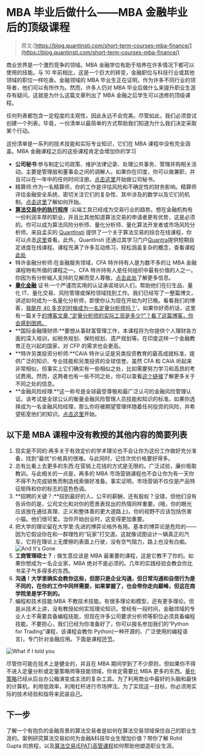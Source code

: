 # MBA 毕业后做什么——MBA 金融毕业后的顶级课程

> 原文:[https://blog.quantinsti.com/short-term-courses-mba-finance/](https://blog.quantinsti.com/short-term-courses-mba-finance/)

商业世界是一个激烈竞争的领域。MBA 金融学位有助于培养在许多情况下都可以使用的技能。与 10 年前相比，这是一个巨大的转变，金融职位与科技行业或其他领域的职位一样吃香。金融领域的 MBA 毕业生正在证明，作为许多不同行业的领导者，他们可以有所作为。然而，许多人仍对 MBA 毕业后做什么来提升职业生涯存有疑问。这就是为什么这篇文章列出了 MBA 金融之后学生可以选修的顶级课程。

任何列表都包含一定程度的主观性，因此永远不会完美。尽管如此，我们必须尝试创建一个列表。毕竟，一份清单以最简单的方式帮助我们知道为什么我们决定采取某个行动。

这份清单是一系列的技术技能和实际专业知识，它们在 MBA 课程中没有完全涵盖。MBA 金融课程之后的这些课程肯定会增加你的学习

*   **公司秘书**:参与制定公司政策、维护法律记录、处理公共事务、管理并购相关活动。主要是管理层和董事会之间的调解人。如果你在印度，你可以做兼职，并且可以在一年中的任何时间注册。[点击这里](https://www.icsi.edu/WebModules/AboutUs/Courses/CS_Course_01042014.htm)开始做公司秘书。
*   精算师:作为一名精算师，你的工作是评估风险和不确定性的财务影响。精算师评估金融安全系统，密切关注它们的复杂性、其中涉及的数学以及它们的机制。[点击这里](http://www.actuariesindia.org/admission.aspx)了解如何开始。
*   [**算法交易中的执行程序**](https://www.quantinsti.com/epat/) :尖端工具已经成为交易行业的趋势。想在金融机构有一份利润丰厚的职业，并且比其他知道算法交易的申请者更有优势，这是必须的。你可以成为算法风险分析师、量化分析师、量化算法开发者或市场风险分析师。来自孟买的 [QuantInsti](https://www.quantinsti.com/) 提供了一个关于算法交易的综合在线课程，你可以点击[这里](https://www.quantinsti.com/epat/)查看。此外，QuantInsti 还通过其学习门户[Quantra](https://quantra.quantinsti.com/)提供短期自定进度在线课程。课程充满了许多互动练习，轻松涵盖复杂的概念，查看课程[此处](https://quantra.quantinsti.com/courses)
*   特许金融分析师:在金融服务领域，CFA 特许持有人是为数不多的让 MBA 金融课程物有所值的课程之一。CFA 特许持有人是任何组织中最有价值的人之一。你因为有分析输入支持的见解而受人尊敬。[点击此处](https://www.cfainstitute.org/programs/cfaprogram/courseofstudy/Pages/index.aspx)了解更多信息。
*   [**量化金融**](http://www.cqf.com/) 证书:一个严谨而实用的认证承诺培训人们，帮助他们在衍生品、量化 IT、量化交易、风险管理或保险领域找到工作。我们已经写了一整篇博文，讲述如何成为一名量化分析师，即使你认为现在开始为时已晚。看看我们的博客，[我能在 40 多岁的时候成为一名定量分析师吗？](https://blog.quantinsti.com/can-i-be-a-quant-trader-in-my-40s/)’。如果你好奇的话，这里有一篇关于[的博客文章,“定量分析师的实际工资是多少?”？看了这篇博客，你会感到困惑。](https://blog.quantinsti.com/salary-quants-really-earn/)
*   **国际金融理财师:**要想从事财富管理工作，本课程将为你提供个人理财各方面的深入培训，如税务规划、保险规划、遗产规划等。在印度这样一个金融教育正在兴起的国家，对 CFP 的需求也会更高。
*   **特许另类投资分析师:**CAIA 特许认证是另类投资教育的最高成就标准，提供广泛的知识、专业技能和另类投资的全球信誉。虽然 CFA 和 CAIA 听起来非常相似，但事实上它们确实有一些相似之处，比如需要努力学习和高昂的考试费用。然而，这两者也有一些不同之处，你可以查看[这个链接](http://www.investopedia.com/articles/professionals/110315/caia-vs-cfa-how-are-they-different.asp)了解更多关于不同之处的信息。
*   **金融风险经理:**这一称号是全球最受尊敬和最广泛认可的金融风险管理认证。该考试是全球公认的衡量金融风险管理人员技能和知识的标准。如果你选择成为一名金融风险经理，那么你将被期望管理伴随着任何投资的风险，并希望拓宽他们的知识。[点击这里](http://www.garp.org/#!/frm/program-exams)开始。

## 以下是 MBA 课程中没有教授的其他内容的简要列表

1.  现实是不同的:再多关于有效定价的学术理论也不会让你为这份工作做好充分准备，找到“最优”价格真的很难。与此同时，记住次优价格要好得多。
2.  总有比看上去更多的东西:在营销上花钱的方式是无限的。广泛试验，廉价吸取教训。与此相关的一点是，再多的 MBA 市场营销课程也不会让你为有一天你不得不为完成销售而制造线索做好准备。事实证明，市场营销不仅仅是产品特征矩阵和你的标志的蓝色色调。
3.  **招聘的关键？:**招到最好的人，公平的薪酬，还有股权？没错，但他们没有告诉你的是，公司文化和对你的愿景表现出的热情同样重要。(哦，你的眼光应该放在通往真理、正义和整体善的更大道路上)。你的视野不应该包括伤害小猫。他们很可爱。当你开始创业时，这变得更加重要。
4.  把大学的理论留在大学里:先进的博弈论格外有用。基本的博弈论是危险的——因为它假设你在和一群理性的“玩家”打交道。这就像试图设计一辆真正的汽车，它将在理论上无摩擦的表面上行驶，没有空气阻力，路上也没有白痴。![And It's Gone](../Images/3a53ad955c402e03a5f7b7f7d2eab9f8.png)
5.  **工商管理硕士？** **:** 做生意应该是 MBA 最重要的课程，这是它教不了你的。如果你想成为一名企业家，MBA 绝对不是必须的。几年的实践经验会教会你比书呆子气多得多的东西。
6.  **沟通！大学里确实会教你这些，但那只是企业沟通，但日常沟通和自信行为是不同的，在你的工作中同样需要，如果掌握了，也会带你走向巅峰，但这在商学院里是学不到的。**
7.  编程和技术技能:MBA 不教技术技能。有很多理论和模型，还有更多理论。但是从技术上讲，没有教授如何实现理论知识。曾经有一段时间，金融领域的专业人士不需要具备编程技能，但现在许多公司要求分析师等职位必须具备编程技能。不要担心，我们已经为你准备好了，你可以报名参加我们的“Python for Trading”课程，该课程会教你 Python(一种开源的、广泛使用的编程语言)，专门针对金融应用。下面是课程[环节](https://quantra.quantinsti.com/course/python-for-trading)。

![What if I told you](../Images/eff05637a96a9708909ac12b6608ab2a.png)

尽管你可能在技术上是健全的，并且在 MBA 期间学到了不少原则，但如果你不得不进入定量分析或定量策略师等技能领域，你肯定需要比 MBA 更多的东西。[量化策略](https://quantra.quantinsti.com/course/quantitative-trading-strategies-models)已经从后台办公箱演变成主流的复杂工具。为了利用商业中最好的头脑和最快的计算机，利用低效率，利用杠杆进行市场押注。为了实现这一目标，你必须用实际的技术经验和指导来武装自己。

## **下一步**

了解一个有抱负的金融背景的算法交易者是如何在算法交易领域保住自己的职业生涯的。案例研究算法交易如何为金融&科技毕业生增加价值？带你了解 Rohit Gupta 的旅程，以及[算法交易(EPAT)高管课程](https://www.quantinsti.com/epat/)如何帮助他塑造职业生涯。